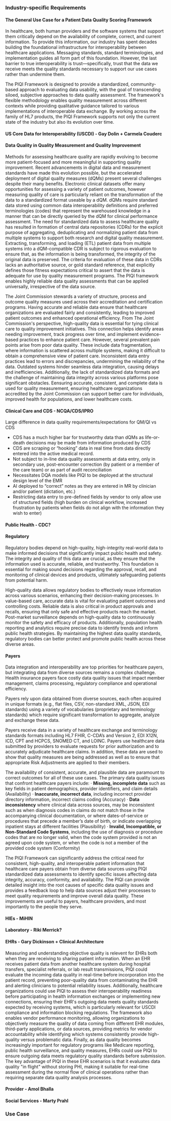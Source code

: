 ### Industry-specific Requirements

<a name="uscdi"></a>

#### The General Use Case for a Patient Data Quality Scoring Framework
In healthcare, both human providers and the software systems that support them critically depend on the availability of complete, correct, and current information. To provide this information, our industry has spent decades building the foundational infrastructure for interoperability between healthcare applications. Messaging standards, standard terminologies, and implementation guides all form part of this foundation. However, the last barrier to true interoperability is trust—specifically, trust that the data we receive meets the quality standards necessary to support our use cases rather than undermine them.

The PIQI Framework is designed to provide a standardized, community-based approach to evaluating data usability, with the goal of transcending siloed, subjective approaches to data quality assessment. The framework's flexible methodology enables quality measurement across different contexts while providing qualitative guidance tailored to various implementations of interoperable data exchange. By working across the family of HL7 products, the PIQI Framework supports not only the current state of the industry but also its evolution over time. 

#### US Core Data for Interoperability (USCDI) - Gay Dolin + Carmela Couderc

#### Data Quality in Quality Measurement and Quality Improvement
Methods for assessing healthcare quality are rapidly evolving to become more patient-focused and more meaningful in supporting quality improvement. Recent advancements in digital data and measurement standards have made this evolution possible, but the accelerated deployment of digital quality measures (dQMs) present several challenges despite their many benefits. Electronic clinical datasets offer many opportunities for assessing a variety of patient outcomes, however measuring quality of care is particularly reliant on the transformation of the data to a standardized format useable by a dQM. dQMs require standard data stored using common data interoperability definitions and preferred terminologies (codes) that represent the warehoused knowledge in a manner that can be directly queried by the dQM for clinical performance assessment. The need for standardized data to assess healthcare quality has resulted in formation of central data repositories (CDRs) for the explicit purpose of aggregating, deduplicating and normalizing patient data from multiple systems to support both research and digital quality measurement. Extracting, transforming, and loading (ETL) patient data from multiple systems into a dQM-compatible CDR is subject to rigorous evaluation to ensure that, as the information is being transformed, the integrity of the original data is preserved. The criteria for evaluation of these data in CDRs lacks an authoritative source, or gold standard reference, that explicitly defines those fitness expectations critical to assert that the data is adequate for use by quality measurement programs. The PIQI framework enables highly reliable data quality assessments that can be applied universally, irrespective of the data source.

The Joint Commission stewards a variety of structure, process and outcome quality measures used across their accreditation and certification programs. Having accurate and reliable data ensure that healthcare organizations are evaluated fairly and consistently, leading to improved patient outcomes and enhanced operational efficiency. From The Joint Commission's perspective, high-quality data is essential for tying clinical care to quality improvement initiatives. This connection helps identify areas needing improvement, track progress over time, and implement evidence-based practices to enhance patient care. However, several prevalent pain points arise from poor data quality. These include data fragmentation, where information is scattered across multiple systems, making it difficult to obtain a comprehensive view of patient care. Inconsistent data entry practices lead to errors and discrepancies, undermining the reliability of the data. Outdated systems hinder seamless data integration, causing delays and inefficiencies. Additionally, the lack of standardized data formats and the challenge of maintaining data integrity across various platforms pose significant obstacles. Eensuring accurate, consistent, and complete data is used for quality measurement, ensuring healthcare organizations accredited by the Joint Commission can support better care for individuals, improved health for populations, and lower healthcare costs.

#### Clinical Care and CDS - NCQA/CDS/IPRO
Large difference in data quality requirements/expectations for QM/QI vs CDS 
- CDS has a much higher bar for trustworthy data than dQMs as life-or-death decisions may be made from information produced by CDS
- CDS are scraping or “hooking” data in real time from data directly entered into the active medical record.  
 - Not subject to in-line data quality assessments at data entry, only in secondary use, post-encounter correction (by patient or a member of the care team) or as part of audit reconciliation
- Necessitates DQA models like PIQI to be deployed at the structural design level of the EMR
 - AI deployed to “correct” notes as they are entered in MR by clinician and/or patient (dictation, etc.)
 - Restricting data entry to pre-defined fields by vendor to only allow use of structured fields (high burden on clinical workflow, increased frustration by patients when fields do not align with the information they wish to enter)

#### Public Health - CDC?
#### Regulatory
Regulatory bodies depend on high-quality, high-integrity real-world data to make informed decisions that significantly impact public health and safety. The integrity and quality of this data are crucial, as they ensure that the information used is accurate, reliable, and trustworthy. This foundation is essential for making sound decisions regarding the approval, recall, and monitoring of clinical devices and products, ultimately safeguarding patients from potential harm.
 
High-quality data allows regulatory bodies to effectively reuse information across various scenarios, enhancing their decision-making processes. In value-based care, accurate data is vital for evaluating patient outcomes and controlling costs. Reliable data is also critical in product approvals and recalls, ensuring that only safe and effective products reach the market. Post-market surveillance depends on high-quality data to continuously monitor the safety and efficacy of products. Additionally, population health reporting and analytics require precise data to identify trends and inform public health strategies. By maintaining the highest data quality standards, regulatory bodies can better protect and promote public health across these diverse areas.
 
#### Payers
Data integration and interoperability are top priorities for healthcare payers, but integrating data from diverse sources remains a complex challenge. Health insurance payers face costly data quality issues that impact member management, claims processing, regulatory compliance and operational efficiency.

Payers rely upon data obtained from diverse sources, each often acquired in unique formats (e.g., flat files, CSV, non-standard XML, JSON, EDI standards) using a variety of vocabularies (proprietary and terminology standards) which require significant transformation to aggregate, analyze and exchange these data.

Payers receive data in a variety of healthcare exchange and terminology standards formats including HL7 FHIR, C-CDA’s and Version 2, EDI X12N, ICD, CPT and HCPCS, SNOMED CT, and LOINC. Payers use healthcare data submitted by providers to evaluate requests for prior authorization and to accurately adjudicate healthcare claims. In addition, these data are used to show that quality measures are being addressed as well as to ensure that appropriate Risk Adjustments are applied to their members.

The availability of consistent, accurate, and plausible data are paramount to correct outcomes for all of these use cases.
The primary data quality issues that confront healthcare payers include:
·            **Missing, incomplete data** such as key fields in patient demographics, provider identifiers, and claim details (Availability)
·            **Inaccurate, incorrect data**, including incorrect provider directory information, incorrect claims coding (Accuracy)
·            **Data inconsistency** where clinical data across sources, may be inconsistent such as when diagnosis codes in claims do not match those in the accompanying clinical documentation, or where dates-of-service or procedures that precede a member’s date of birth, or indicate overlapping inpatient stays at different facilities (Plausibility)
·            **Invalid, Incompatible, or Non-Standard Code Systems**, including the use of diagnosis or procedure codes that are no longer valid, when the code system provided is not an agreed upon code system, or when the code is not a member of the provided code system (Conformity)

The PIQI Framework can significantly address the critical need for consistent, high-quality, and interoperable patient information that healthcare care payers obtain from diverse data sources using PIQI standardized data assessments to identify specific issues affecting data integrity, accuracy, conformity, and availability. The PIQI can provide detailed insight into the root causes of specific data quality issues and provides a feedback loop to help data sources adjust their processes to meet quality requirements and improve overall data quality. These improvements are useful to payers, healthcare providers, and most importantly to the people they serve.

#### HIEs - MiHIN
#### Laboratory - Riki Merrick?
#### EHRs - Gary Dickinson + Clinical Architecture
Measuring and understanding objective quality is relevent for EHRs both when they are receiving to sharing patient information. When an EHR receives patient data from another healthcare system during hospital transfers, specialist referrals, or lab result transmissions, PIQI could evaluate the incoming data quality in real-time before incorporation into the patient record, preventing poor-quality data from contaminating the EHR and alerting clinicians to potential reliability issues. Additionally, healthcare organizations could use PIQI to assess their interoperability readiness before participating in health information exchanges or implementing new connections, ensuring their EHR's outgoing data meets quality standards expected by receiving systems, which is particularly relevant for USCDI compliance and information blocking regulations. The framework also enables vendor performance monitoring, allowing organizations to objectively measure the quality of data coming from different EHR modules, third-party applications, or data sources, providing metrics for vendor accountability while identifying which systems consistently provide high-quality versus problematic data. Finally, as data quality becomes increasingly important for regulatory programs like Medicare reporting, public health surveillance, and quality measures, EHRs could use PIQI to ensure outgoing data meets regulatory quality standards before submission. The key advantage of PIQI in these EHR scenarios is that it evaluates data quality "in flight" without storing PHI, making it suitable for real-time assessment during the normal flow of clinical operations rather than requiring separate data quality analysis processes.
#### Provider - Amol Bhalla
#### Social Services - Marty Prahl

### Use Case
